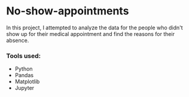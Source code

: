 # No-show-appointments
In this project, I attempted to analyze the data for the people who didn't show up for their medical appointment and find the reasons for their absence.
### Tools used:
* Python
* Pandas
* Matplotlib
* Jupyter
